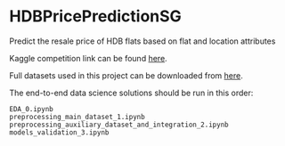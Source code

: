 # HDBPricePredictionSG
Predict the resale price of HDB flats based on flat and location attributes

Kaggle competition link can be found [here](https://www.kaggle.com/competitions/cs5228-202223-s2-location-location-location/overview).

Full datasets used in this project can be downloaded from [here](https://drive.google.com/drive/folders/12J4VPbEeP9Y2D98LEbonWpc_hrfSSTm9?usp=sharing).

The end-to-end data science solutions should be run in this order:

```
EDA_0.ipynb
preprocessing_main_dataset_1.ipynb
preprocessing_auxiliary_dataset_and_integration_2.ipynb
models_validation_3.ipynb
```
